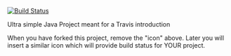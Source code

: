 [![Build Status](https://travis-ci.com/cwulfftorn/travisGettingStarted.svg?branch=master)](https://travis-ci.com/cwulfftorn/travisGettingStarted)

Ultra simple Java Project meant for a Travis introduction

When you have forked this project, remove the "icon" above. Later you will insert a similar icon which will provide build status for YOUR project.

